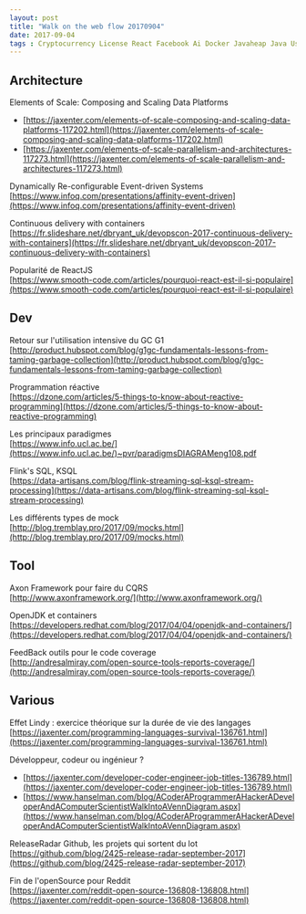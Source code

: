 ```yaml
---
layout: post
title: "Walk on the web flow 20170904"
date: 2017-09-04
tags : Cryptocurrency License React Facebook Ai Docker Javaheap Java Usl4j Neo4j Google JSON Gson Typing Cassandra Distributedsystem Graph Rdf Webflowwalk
---
```


## Architecture

Elements of Scale: Composing and Scaling Data Platforms  
* [https://jaxenter.com/elements-of-scale-composing-and-scaling-data-platforms-117202.html](https://jaxenter.com/elements-of-scale-composing-and-scaling-data-platforms-117202.html)
* [https://jaxenter.com/elements-of-scale-parallelism-and-architectures-117273.html](https://jaxenter.com/elements-of-scale-parallelism-and-architectures-117273.html)

Dynamically Re-configurable Event-driven Systems  
[https://www.infoq.com/presentations/affinity-event-driven](https://www.infoq.com/presentations/affinity-event-driven)

Continuous delivery with containers  
[https://fr.slideshare.net/dbryant_uk/devopscon-2017-continuous-delivery-with-containers](https://fr.slideshare.net/dbryant_uk/devopscon-2017-continuous-delivery-with-containers)

Popularité de ReactJS  
[https://www.smooth-code.com/articles/pourquoi-react-est-il-si-populaire](https://www.smooth-code.com/articles/pourquoi-react-est-il-si-populaire)

## Dev

Retour sur l'utilisation intensive du GC G1  
[http://product.hubspot.com/blog/g1gc-fundamentals-lessons-from-taming-garbage-collection](http://product.hubspot.com/blog/g1gc-fundamentals-lessons-from-taming-garbage-collection)

Programmation réactive  
[https://dzone.com/articles/5-things-to-know-about-reactive-programming](https://dzone.com/articles/5-things-to-know-about-reactive-programming)

Les principaux paradigmes  
[https://www.info.ucl.ac.be/](https://www.info.ucl.ac.be/)~pvr/paradigmsDIAGRAMeng108.pdf

Flink's SQL, KSQL  
[https://data-artisans.com/blog/flink-streaming-sql-ksql-stream-processing](https://data-artisans.com/blog/flink-streaming-sql-ksql-stream-processing)

Les différents types de mock  
[http://blog.tremblay.pro/2017/09/mocks.html](http://blog.tremblay.pro/2017/09/mocks.html)

## Tool

Axon Framework pour faire du CQRS  
[http://www.axonframework.org/](http://www.axonframework.org/)

OpenJDK et containers  
[https://developers.redhat.com/blog/2017/04/04/openjdk-and-containers/](https://developers.redhat.com/blog/2017/04/04/openjdk-and-containers/)

FeedBack outils pour le code coverage  
[http://andresalmiray.com/open-source-tools-reports-coverage/](http://andresalmiray.com/open-source-tools-reports-coverage/)

## Various

Effet Lindy : exercice théorique sur la durée de vie des langages  
[https://jaxenter.com/programming-languages-survival-136761.html](https://jaxenter.com/programming-languages-survival-136761.html)

Développeur, codeur ou ingénieur ?  
* [https://jaxenter.com/developer-coder-engineer-job-titles-136789.html](https://jaxenter.com/developer-coder-engineer-job-titles-136789.html)
* [https://www.hanselman.com/blog/ACoderAProgrammerAHackerADeveloperAndAComputerScientistWalkIntoAVennDiagram.aspx](https://www.hanselman.com/blog/ACoderAProgrammerAHackerADeveloperAndAComputerScientistWalkIntoAVennDiagram.aspx)

ReleaseRadar Github, les projets qui sortent du lot  
[https://github.com/blog/2425-release-radar-september-2017](https://github.com/blog/2425-release-radar-september-2017)

Fin de l'openSource pour Reddit  
[https://jaxenter.com/reddit-open-source-136808-136808.html](https://jaxenter.com/reddit-open-source-136808-136808.html)
